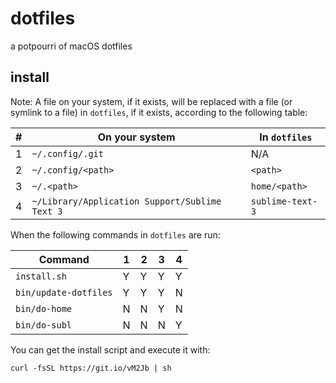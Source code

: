 # dotfiles

a potpourri of macOS dotfiles

## install

Note: A file on your system, if it exists, will be replaced with a file (or
symlink to a file) in `dotfiles`, if it exists, according to the following
table:

| # | On your system                                 | In `dotfiles`    |
|---|------------------------------------------------|------------------|
| 1 | `~/.config/.git`                               | N/A              |
| 2 | `~/.config/<path>`                             | `<path>`         |
| 3 | `~/.<path>`                                    | `home/<path>`    |
| 4 | `~/Library/Application Support/Sublime Text 3` | `sublime-text-3` |

When the following commands in `dotfiles` are run:

| Command               | 1 | 2 | 3 | 4 |
|-----------------------|---|---|---|---|
| `install.sh`          | Y | Y | Y | Y |
| `bin/update-dotfiles` | Y | Y | Y | N |
| `bin/do-home`         | N | N | Y | N |
| `bin/do-subl`         | N | N | N | Y |

You can get the install script and execute it with:

	curl -fsSL https://git.io/vM2Jb | sh
